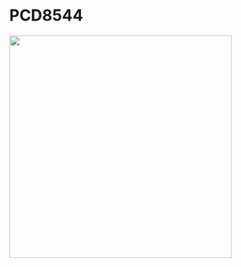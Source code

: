 # PCD8544

<img align="left" width="400" height="400" src="https://github.com/josimarpereiraleite/PCD8544/blob/main/Images/Nokia5110.png">
